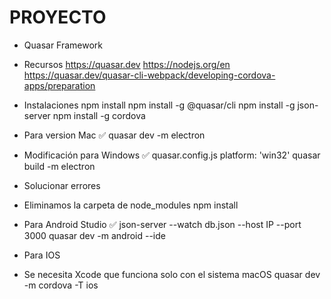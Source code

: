 # PROYECTO
- Quasar Framework

- Recursos
https://quasar.dev
https://nodejs.org/en
https://quasar.dev/quasar-cli-webpack/developing-cordova-apps/preparation

- Instalaciones
npm install
npm install -g @quasar/cli
npm install -g json-server
npm install -g cordova

- Para version Mac ✅
quasar dev -m electron

- Modificación para Windows ✅
quasar.config.js
platform: 'win32'
quasar build -m electron

- Solucionar errores
- Eliminamos la carpeta de node_modules
npm install

- Para Android Studio ✅
json-server --watch db.json --host IP --port 3000
quasar dev -m android --ide

- Para IOS
- Se necesita Xcode que funciona solo con el sistema macOS 
quasar dev -m cordova -T ios
